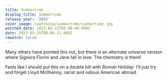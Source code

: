 ```yaml
---
title: Summertime
display_title: Summertime
release_year: '1955'
cover_image: /watching/summertime/summertime.jpg
watched_date: 2023-05-22T00:00:00.000Z
date: 2023-05-25T00:06:21.000Z
rewatch: false
---
```

Many others have pointed this out, but there is an alternate universe version where Signora Fiorini and Jane fall in love. The chemistry is there!

Feels like I should put this on a double bill with _Roman Holiday_. I’ll just try and forget Lloyd McIlhenny, racist and odious American abroad.
